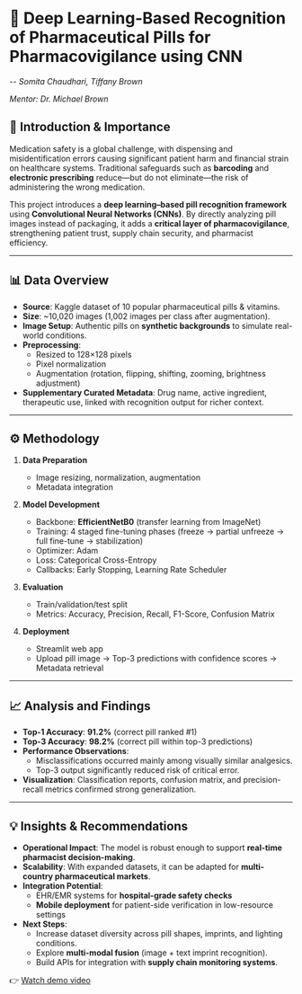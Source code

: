 # 💊 Deep Learning-Based Recognition of Pharmaceutical Pills for Pharmacovigilance using CNN 
--
*Somita Chaudhari, Tiffany Brown*

*Mentor: Dr. Michael Brown*

## 📖 Introduction & Importance  
Medication safety is a global challenge, with dispensing and misidentification errors causing significant patient harm and financial strain on healthcare systems. Traditional safeguards such as **barcoding** and **electronic prescribing** reduce—but do not eliminate—the risk of administering the wrong medication.  

This project introduces a **deep learning–based pill recognition framework** using **Convolutional Neural Networks (CNNs)**. By directly analyzing pill images instead of packaging, it adds a **critical layer of pharmacovigilance**, strengthening patient trust, supply chain security, and pharmacist efficiency.  

---

## 📊 Data Overview  
- **Source**: Kaggle dataset of 10 popular pharmaceutical pills & vitamins.  
- **Size**: ~10,020 images (1,002 images per class after augmentation).  
- **Image Setup**: Authentic pills on **synthetic backgrounds** to simulate real-world conditions.  
- **Preprocessing**:  
  - Resized to 128×128 pixels  
  - Pixel normalization  
  - Augmentation (rotation, flipping, shifting, zooming, brightness adjustment)  
- **Supplementary Curated Metadata**: Drug name, active ingredient, therapeutic use, linked with recognition output for richer context.  

---

## ⚙️ Methodology  
1. **Data Preparation**  
   - Image resizing, normalization, augmentation  
   - Metadata integration  

2. **Model Development**  
   - Backbone: **EfficientNetB0** (transfer learning from ImageNet)  
   - Training: 4 staged fine-tuning phases (freeze → partial unfreeze → full fine-tune → stabilization)  
   - Optimizer: Adam  
   - Loss: Categorical Cross-Entropy  
   - Callbacks: Early Stopping, Learning Rate Scheduler  

3. **Evaluation**  
   - Train/validation/test split  
   - Metrics: Accuracy, Precision, Recall, F1-Score, Confusion Matrix  

4. **Deployment**  
   - Streamlit web app  
   - Upload pill image → Top-3 predictions with confidence scores → Metadata retrieval  

---

## 📈 Analysis and Findings  
- **Top-1 Accuracy**: **91.2%** (correct pill ranked #1)  
- **Top-3 Accuracy**: **98.2%** (correct pill within top-3 predictions)  
- **Performance Observations**:  
  - Misclassifications occurred mainly among visually similar analgesics.  
  - Top-3 output significantly reduced risk of critical error.  
- **Visualization**: Classification reports, confusion matrix, and precision-recall metrics confirmed strong generalization.  

---

## 💡 Insights & Recommendations  
- **Operational Impact**: The model is robust enough to support **real-time pharmacist decision-making**.  
- **Scalability**: With expanded datasets, it can be adapted for **multi-country pharmaceutical markets**.  
- **Integration Potential**:  
  - EHR/EMR systems for **hospital-grade safety checks**  
  - **Mobile deployment** for patient-side verification in low-resource settings  
- **Next Steps**:  
  - Increase dataset diversity across pill shapes, imprints, and lighting conditions.  
  - Explore **multi-modal fusion** (image + text imprint recognition).  
  - Build APIs for integration with **supply chain monitoring systems**.  

👉 [Watch demo video](./app%20demo.mov)
